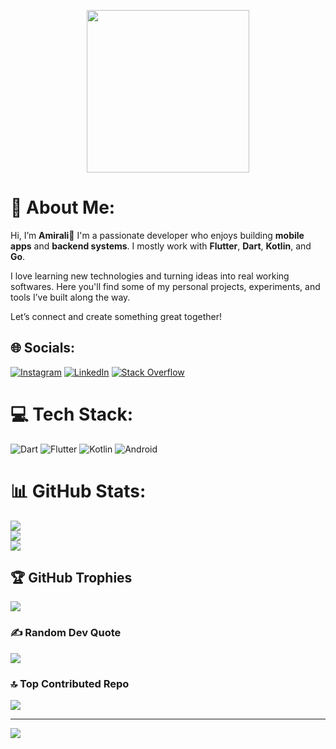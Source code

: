 <p align="center">
  <a href="http://www.coffeete.ir/AmiraliTaherkhany">
       <img src="http://www.coffeete.ir/images/buttons/lemonchiffon.png" style="width:260px;" />
</a>
</p>

# 💫 About Me:
Hi, I’m **Amirali**👋
I'm a passionate developer who enjoys building **mobile apps** and **backend systems**. I mostly work with **Flutter**, **Dart**, **Kotlin**, and **Go**.

I love learning new technologies and turning ideas into real working softwares.
Here you'll find some of my personal projects, experiments, and tools I’ve built along the way.

Let’s connect and create something great together!

## 🌐 Socials:
[![Instagram](https://img.shields.io/badge/Instagram-%23E4405F.svg?logo=Instagram&logoColor=white)](https://instagram.com/amir_t_s__) [![LinkedIn](https://img.shields.io/badge/LinkedIn-%230077B5.svg?logo=linkedin&logoColor=white)](https://linkedin.com/in/amirali-taherkhany-348925299) [![Stack Overflow](https://img.shields.io/badge/-Stackoverflow-FE7A16?logo=stack-overflow&logoColor=white)](https://stackoverflow.com/users/22159501) 

# 💻 Tech Stack:
![Dart](https://img.shields.io/badge/dart-%230175C2.svg?style=for-the-badge&logo=dart&logoColor=white) ![Flutter](https://img.shields.io/badge/Flutter-%2302569B.svg?style=for-the-badge&logo=Flutter&logoColor=white) ![Kotlin](https://img.shields.io/badge/kotlin-%2300599C.svg?style=for-the-badge&logo=kotlin&logoColor=purple)
![Android](https://img.shields.io/badge/Android-%2300599C.svg?style=for-the-badge&logo=Android&logoColor=green)
# 📊 GitHub Stats:
![](https://github-readme-stats.vercel.app/api?username=amiralitaherkhany&theme=blue_navy&hide_border=false&include_all_commits=false&count_private=false)<br/>
![](https://github-readme-streak-stats.herokuapp.com/?user=amiralitaherkhany&theme=blue_navy&hide_border=false)<br/>
![](https://github-readme-stats.vercel.app/api/top-langs/?username=amiralitaherkhany&theme=blue_navy&hide_border=false&include_all_commits=false&count_private=false&layout=compact)

## 🏆 GitHub Trophies
![](https://github-profile-trophy.vercel.app/?username=amiralitaherkhany&theme=blue_navy&no-frame=false&no-bg=false&margin-w=4)

### ✍️ Random Dev Quote
![](https://quotes-github-readme.vercel.app/api?type=horizontal&theme=tokyonight)

### 🔝 Top Contributed Repo
![](https://github-contributor-stats.vercel.app/api?username=amiralitaherkhany&limit=5&theme=tokyonight&combine_all_yearly_contributions=true)

---
[![](https://visitcount.itsvg.in/api?id=amiralitaherkhany&icon=5&color=0)](https://visitcount.itsvg.in)

<!-- Proudly created with GPRM ( https://gprm.itsvg.in ) -->
